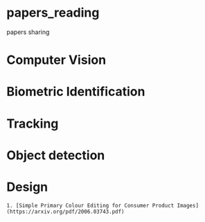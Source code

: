 # papers_reading
papers sharing

# Computer Vision
  # Biometric Identification
  # Tracking
  # Object detection
  # Design
    1. [Simple Primary Colour Editing for Consumer Product Images] (https://arxiv.org/pdf/2006.03743.pdf)
